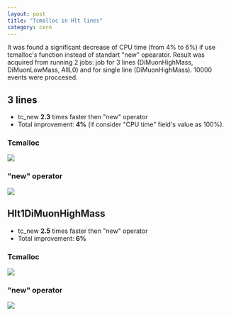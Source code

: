 ```yaml
---
layout: post
title: "Tcmalloc in Hlt lines"
category: cern
---
```


It was found a significant decrease of CPU time (from 4% to 6%) if use tcmalloc's function instead
of standart "new" opearator. Result was acquired from running 2 jobs: job for 3 
lines (DiMuonHighMass, DiMuonLowMass, AllL0) and for single line (DiMuonHighMass). 
10000 events were proccesed.

## 3 lines

* tc_new **2.3** times faster then "new" operator
* Total improvement:  **4%** 
  (if consider "CPU time" field's value as 100%).

### Tcmalloc

<img src="https://lh5.googleusercontent.com/-fIsMFKl186k/TyfAZDHNPCI/AAAAAAAADXA/5RqXfAFCm30/s640/Selection_017.png"/>

### "new" operator

<img src="https://lh3.googleusercontent.com/-5-NZTj5OK9U/TyfAZhUZS9I/AAAAAAAADXE/0mnCzhkVoYk/s640/Selection_018.png"/>

## Hlt1DiMuonHighMass

* tc_new **2.5** times faster then "new" operator
* Total improvement: **6%**

### Tcmalloc

<img src="https://lh6.googleusercontent.com/-h4IX5Z5K28M/TyfAZDnKIGI/AAAAAAAADW4/5xbfd5nrlB8/s640/Selection_014.png"/>

### "new" operator

<img src="https://lh6.googleusercontent.com/-pm1tHIwAe48/TyfAZO3eSnI/AAAAAAAADW8/QgiHtq794eo/s640/Selection_015.png"/>




